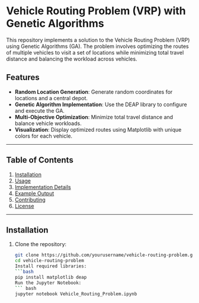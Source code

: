 # Vehicle Routing Problem (VRP) with Genetic Algorithms

This repository implements a solution to the Vehicle Routing Problem (VRP) using Genetic Algorithms (GA). The problem involves optimizing the routes of multiple vehicles to visit a set of locations while minimizing total travel distance and balancing the workload across vehicles.

## Features
- **Random Location Generation**: Generate random coordinates for locations and a central depot.
- **Genetic Algorithm Implementation**: Use the DEAP library to configure and execute the GA.
- **Multi-Objective Optimization**: Minimize total travel distance and balance vehicle workloads.
- **Visualization**: Display optimized routes using Matplotlib with unique colors for each vehicle.

---

## Table of Contents
1. [Installation](#installation)
2. [Usage](#usage)
3. [Implementation Details](#implementation-details)
4. [Example Output](#example-output)
5. [Contributing](#contributing)
6. [License](#license)

---

## Installation

1. Clone the repository:
   ```bash
   git clone https://github.com/yourusername/vehicle-routing-problem.git
   cd vehicle-routing-problem
   Install required libraries:
   ```bash
   pip install matplotlib deap
   Run the Jupyter Notebook:
   ``` bash
   jupyter notebook Vehicle_Routing_Problem.ipynb
